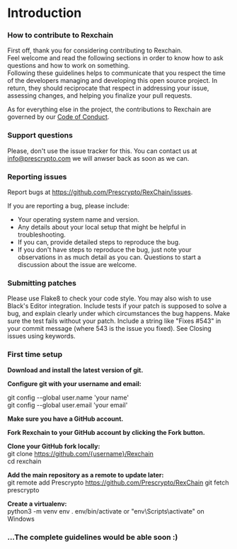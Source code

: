 # Introduction

### How to contribute to Rexchain

First off, thank you for considering contributing to Rexchain.  
Feel welcome and read the following sections in order to know how to ask questions and how to work on something.   
Following these guidelines helps to communicate that you respect the time of the developers managing and developing this open source project. In return, they should reciprocate that respect in addressing your issue, assessing changes, and helping you finalize your pull requests.

As for everything else in the project, the contributions to Rexchain are governed by our [Code of Conduct](https://github.com/Prescrypto/prescrypto_foss_code_of_conduct/blob/master/CODE_OF_CONDUCT.md).

### Support questions
Please, don't use the issue tracker for this. You can contact us at info@prescrypto.com we will anwser back as soon as we can.

### Reporting issues
Report bugs at https://github.com/Prescrypto/RexChain/issues.  

If you are reporting a bug, please include:
* Your operating system name and version.  
* Any details about your local setup that might be helpful in troubleshooting.  
* If you can, provide detailed steps to reproduce the bug.  
* If you don't have steps to reproduce the bug, just note your observations in as much detail as you can. Questions to start a discussion about the issue are welcome.  

### Submitting patches
Please use Flake8 to check your code style. You may also wish to use Black's Editor integration.
Include tests if your patch is supposed to solve a bug, and explain clearly under which circumstances the bug happens. Make sure the test fails without your patch.
Include a string like "Fixes #543" in your commit message (where 543 is the issue you fixed). See Closing issues using keywords.

### First time setup
__Download and install the latest version of git.__

__Configure git with your username and email:__

git config --global user.name 'your name'  
git config --global user.email 'your email'  

__Make sure you have a GitHub account.__  

__Fork Rexchain to your GitHub account by clicking the Fork button.__  

__Clone your GitHub fork locally:__    
git clone https://github.com/{username}/Rexchain  
cd rexchain  

__Add the main repository as a remote to update later:__  
git remote add Prescrypto https://github.com/Prescrypto/RexChain
git fetch prescrypto

__Create a virtualenv:__  
python3 -m venv env
. env/bin/activate
 or "env\Scripts\activate" on Windows

### ...The complete guidelines would be able soon :) 
